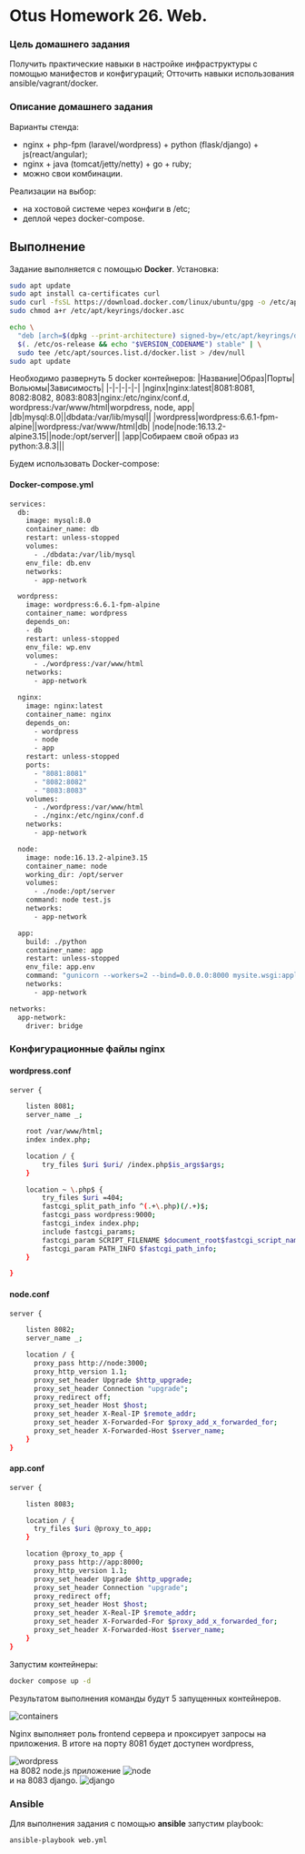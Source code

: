 # Otus Homework 26. Web.
### Цель домашнего задания
Получить практические навыки в настройке инфраструктуры с помощью манифестов и конфигураций;
Отточить навыки использования ansible/vagrant/docker.
### Описание домашнего задания

Варианты стенда:
- nginx + php-fpm (laravel/wordpress) + python (flask/django) + js(react/angular);
- nginx + java (tomcat/jetty/netty) + go + ruby;
- можно свои комбинации.

Реализации на выбор:
- на хостовой системе через конфиги в /etc;
- деплой через docker-compose.
## Выполнение
Задание выполняется с помощью **Docker**. Установка:
```bash
sudo apt update
sudo apt install ca-certificates curl
sudo curl -fsSL https://download.docker.com/linux/ubuntu/gpg -o /etc/apt/keyrings/docker.asc
sudo chmod a+r /etc/apt/keyrings/docker.asc

echo \
  "deb [arch=$(dpkg --print-architecture) signed-by=/etc/apt/keyrings/docker.asc] https://download.docker.com/linux/ubuntu \
  $(. /etc/os-release && echo "$VERSION_CODENAME") stable" | \
  sudo tee /etc/apt/sources.list.d/docker.list > /dev/null
sudo apt update
```
Необходимо развернуть 5 docker контейнеров:
|Название|Образ|Порты|Вольюмы|Зависимость|
|-|-|-|-|-|
|nginx|nginx:latest|8081:8081, 8082:8082, 8083:8083|nginx:/etc/nginx/conf.d, wordpress:/var/www/html|worpdress, node, app|
|db|mysql:8.0||dbdata:/var/lib/mysql||
|wordpress|wordpress:6.6.1-fpm-alpine||wordpress:/var/www/html|db|
|node|node:16.13.2-alpine3.15||node:/opt/server||
|app|Собираем свой образ из python:3.8.3|||

Будем использовать Docker-compose: 
#### Docker-compose.yml
```bash
services:
  db:
    image: mysql:8.0
    container_name: db
    restart: unless-stopped
    volumes:
      - ./dbdata:/var/lib/mysql
    env_file: db.env
    networks:
      - app-network

  wordpress:
    image: wordpress:6.6.1-fpm-alpine
    container_name: wordpress
    depends_on:
    - db
    restart: unless-stopped
    env_file: wp.env
    volumes:
      - ./wordpress:/var/www/html
    networks:
      - app-network

  nginx:
    image: nginx:latest
    container_name: nginx
    depends_on:
      - wordpress
      - node
      - app
    restart: unless-stopped
    ports:
      - "8081:8081"
      - "8082:8082"
      - "8083:8083"
    volumes:
      - ./wordpress:/var/www/html
      - ./nginx:/etc/nginx/conf.d
    networks:
      - app-network

  node:
    image: node:16.13.2-alpine3.15
    container_name: node
    working_dir: /opt/server
    volumes:
      - ./node:/opt/server
    command: node test.js
    networks:
      - app-network

  app:
    build: ./python
    container_name: app
    restart: unless-stopped
    env_file: app.env
    command: "gunicorn --workers=2 --bind=0.0.0.0:8000 mysite.wsgi:application"
    networks:
      - app-network

networks:
  app-network:
    driver: bridge
```
### Конфигурационные файлы nginx
#### wordpress.conf
```bash
server {

    listen 8081;
    server_name _;

    root /var/www/html;
    index index.php;

    location / {
        try_files $uri $uri/ /index.php$is_args$args;
    }

    location ~ \.php$ {
        try_files $uri =404;
        fastcgi_split_path_info ^(.+\.php)(/.+)$;
        fastcgi_pass wordpress:9000;
        fastcgi_index index.php;
        include fastcgi_params;
        fastcgi_param SCRIPT_FILENAME $document_root$fastcgi_script_name;
        fastcgi_param PATH_INFO $fastcgi_path_info;
    }

}
```
#### node.conf
```bash
server {

    listen 8082;
    server_name _;

    location / {
      proxy_pass http://node:3000;
      proxy_http_version 1.1;
      proxy_set_header Upgrade $http_upgrade;
      proxy_set_header Connection "upgrade";
      proxy_redirect off;
      proxy_set_header Host $host;
      proxy_set_header X-Real-IP $remote_addr;
      proxy_set_header X-Forwarded-For $proxy_add_x_forwarded_for;
      proxy_set_header X-Forwarded-Host $server_name;
    }
}
```
#### app.conf
```bash
server {

    listen 8083;

    location / {
      try_files $uri @proxy_to_app;
    }

    location @proxy_to_app {
      proxy_pass http://app:8000;
      proxy_http_version 1.1;
      proxy_set_header Upgrade $http_upgrade;
      proxy_set_header Connection "upgrade";
      proxy_redirect off;
      proxy_set_header Host $host;
      proxy_set_header X-Real-IP $remote_addr;
      proxy_set_header X-Forwarded-For $proxy_add_x_forwarded_for;
      proxy_set_header X-Forwarded-Host $server_name;
    }
}
```

Запустим контейнеры:
```bash
docker compose up -d
```
Результатом выполнения команды будут 5 запущенных контейнеров.  
  
![containers](img/containers.jpg)  
  
Nginx выполняет роль frontend сервера и проксирует запросы на приложения. В итоге на порту 8081 будет доступен wordpress,  
  
![wordpress](img/wordpress.jpg)  
на 8082 node.js приложение 
![node](img/node.jpg)  
и на 8083 django.
![django](img/django.jpg)  

### Ansible
Для выполнения задания с помощью **ansible** запустим playbook:
```bash
ansible-playbook web.yml
```
